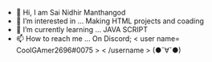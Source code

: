 - 👋 Hi, I am Sai Nidhir Manthangod
- 👀 I’m interested in ... Making HTML projects and coading
- 🌱 I’m currently learning ... JAVA SCRIPT
- 📫 How to reach me ...
On Discord;
< user name= CoolGAmer2696#0075 >
< /username > (●ˇ∀ˇ●) 
